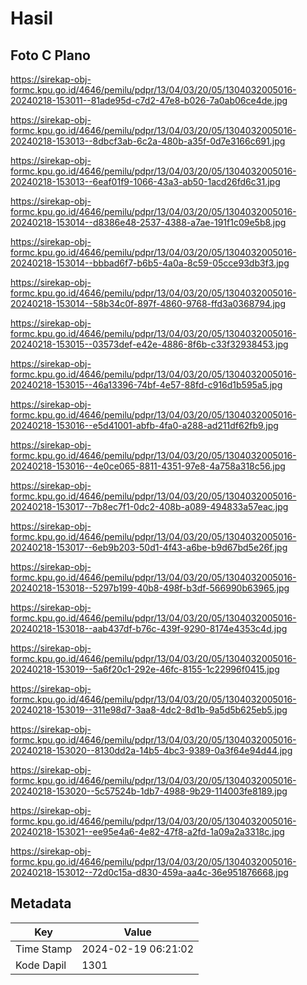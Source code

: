 # Hasil

## Foto C Plano

https://sirekap-obj-formc.kpu.go.id/4646/pemilu/pdpr/13/04/03/20/05/1304032005016-20240218-153011--81ade95d-c7d2-47e8-b026-7a0ab06ce4de.jpg

https://sirekap-obj-formc.kpu.go.id/4646/pemilu/pdpr/13/04/03/20/05/1304032005016-20240218-153013--8dbcf3ab-6c2a-480b-a35f-0d7e3166c691.jpg

https://sirekap-obj-formc.kpu.go.id/4646/pemilu/pdpr/13/04/03/20/05/1304032005016-20240218-153013--6eaf01f9-1066-43a3-ab50-1acd26fd6c31.jpg

https://sirekap-obj-formc.kpu.go.id/4646/pemilu/pdpr/13/04/03/20/05/1304032005016-20240218-153014--d8386e48-2537-4388-a7ae-191f1c09e5b8.jpg

https://sirekap-obj-formc.kpu.go.id/4646/pemilu/pdpr/13/04/03/20/05/1304032005016-20240218-153014--bbbad6f7-b6b5-4a0a-8c59-05cce93db3f3.jpg

https://sirekap-obj-formc.kpu.go.id/4646/pemilu/pdpr/13/04/03/20/05/1304032005016-20240218-153014--58b34c0f-897f-4860-9768-ffd3a0368794.jpg

https://sirekap-obj-formc.kpu.go.id/4646/pemilu/pdpr/13/04/03/20/05/1304032005016-20240218-153015--03573def-e42e-4886-8f6b-c33f32938453.jpg

https://sirekap-obj-formc.kpu.go.id/4646/pemilu/pdpr/13/04/03/20/05/1304032005016-20240218-153015--46a13396-74bf-4e57-88fd-c916d1b595a5.jpg

https://sirekap-obj-formc.kpu.go.id/4646/pemilu/pdpr/13/04/03/20/05/1304032005016-20240218-153016--e5d41001-abfb-4fa0-a288-ad211df62fb9.jpg

https://sirekap-obj-formc.kpu.go.id/4646/pemilu/pdpr/13/04/03/20/05/1304032005016-20240218-153016--4e0ce065-8811-4351-97e8-4a758a318c56.jpg

https://sirekap-obj-formc.kpu.go.id/4646/pemilu/pdpr/13/04/03/20/05/1304032005016-20240218-153017--7b8ec7f1-0dc2-408b-a089-494833a57eac.jpg

https://sirekap-obj-formc.kpu.go.id/4646/pemilu/pdpr/13/04/03/20/05/1304032005016-20240218-153017--6eb9b203-50d1-4f43-a6be-b9d67bd5e26f.jpg

https://sirekap-obj-formc.kpu.go.id/4646/pemilu/pdpr/13/04/03/20/05/1304032005016-20240218-153018--5297b199-40b8-498f-b3df-566990b63965.jpg

https://sirekap-obj-formc.kpu.go.id/4646/pemilu/pdpr/13/04/03/20/05/1304032005016-20240218-153018--aab437df-b76c-439f-9290-8174e4353c4d.jpg

https://sirekap-obj-formc.kpu.go.id/4646/pemilu/pdpr/13/04/03/20/05/1304032005016-20240218-153019--5a6f20c1-292e-46fc-8155-1c22996f0415.jpg

https://sirekap-obj-formc.kpu.go.id/4646/pemilu/pdpr/13/04/03/20/05/1304032005016-20240218-153019--311e98d7-3aa8-4dc2-8d1b-9a5d5b625eb5.jpg

https://sirekap-obj-formc.kpu.go.id/4646/pemilu/pdpr/13/04/03/20/05/1304032005016-20240218-153020--8130dd2a-14b5-4bc3-9389-0a3f64e94d44.jpg

https://sirekap-obj-formc.kpu.go.id/4646/pemilu/pdpr/13/04/03/20/05/1304032005016-20240218-153020--5c57524b-1db7-4988-9b29-114003fe8189.jpg

https://sirekap-obj-formc.kpu.go.id/4646/pemilu/pdpr/13/04/03/20/05/1304032005016-20240218-153021--ee95e4a6-4e82-47f8-a2fd-1a09a2a3318c.jpg

https://sirekap-obj-formc.kpu.go.id/4646/pemilu/pdpr/13/04/03/20/05/1304032005016-20240218-153012--72d0c15a-d830-459a-aa4c-36e951876668.jpg


## Metadata

| Key        | Value               |
| ---------- | ------------------- |
| Time Stamp | 2024-02-19 06:21:02 |
| Kode Dapil | 1301                |



